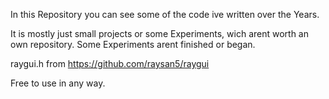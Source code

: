 In this Repository you can see some of the code ive written over the Years.

It is mostly just small projects or some Experiments, wich arent worth an own repository.
Some Experiments arent finished or began.

raygui.h from  https://github.com/raysan5/raygui

Free to use in any way.
